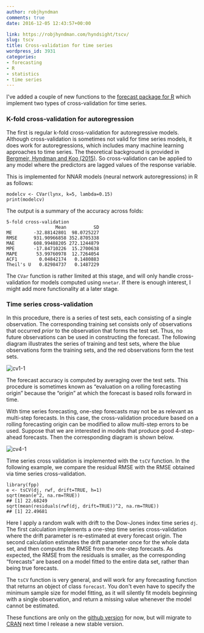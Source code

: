```yaml
---
author: robjhyndman
comments: true
date: 2016-12-05 12:43:57+00:00

link: https://robjhyndman.com/hyndsight/tscv/
slug: tscv
title: Cross-validation for time series
wordpress_id: 3931
categories:
- forecasting
- R
- statistics
- time series
---
```


I've added a couple of new functions to the [forecast package for R](https://github.com/robjhyndman/forecast) which implement two types of cross-validation for time series.<!-- more -->



### K-fold cross-validation for autoregression



The first is regular k-fold cross-validation for autoregressive models. Although cross-validation is sometimes not valid for time series models, it does work for autoregressions, which includes many machine learning approaches to time series. The theoretical background is provided in [Bergmeir, Hyndman and Koo (2015)](/publications/cv-time-series). So cross-validation can be applied to any model where the predictors are lagged values of the response variable.

This is implemented for NNAR models (neural network autoregressions) in R as follows:


    
    
    modelcv <- CVar(lynx, k=5, lambda=0.15)
    print(modelcv)
    



The output is a summary of the accuracy across folds:


    
    5-fold cross-validation
                      Mean          SD
    ME        -32.88142801  98.0725227
    RMSE      931.90966858 352.8705338
    MAE       608.99488205 272.1244879
    MPE       -17.84710226  15.2700638
    MAPE       53.99760978  12.7264054
    ACF1        0.04842174   0.1480883
    Theil's U   0.82984737   0.1487229
    



The `CVar` function is rather limited at this stage, and will only handle cross-validation for models computed using `nnetar`. If there is enough interest, I might add more functionality at a later stage.



### Time series cross-validation



In this procedure, there is a series of test sets, each consisting of a single observation. The corresponding training set consists only of observations that occurred _prior_ to the observation that forms the test set. Thus, no future observations can be used in constructing the forecast. The following diagram illustrates the series of training and test sets, where the blue observations form the training sets, and the red observations form the test sets.

![cv1-1](/files/cv1-1.png)

The forecast accuracy is computed by averaging over the test sets. This procedure is sometimes known as “evaluation on a rolling forecasting origin” because the “origin” at which the forecast is based rolls forward in time.

With time series forecasting, one-step forecasts may not be as relevant as multi-step forecasts. In this case, the cross-validation procedure based on a rolling forecasting origin can be modified to allow multi-step errors to be used. Suppose that we are interested in models that produce good 4-step-ahead forecasts. Then the corresponding diagram is shown below.

![cv4-1](/files/cv4-1.png)

Time series cross validation is implemented with the `tsCV` function. In the following example, we compare the residual RMSE with the RMSE obtained via time series cross-validation.


    
    
    library(fpp)
    e <- tsCV(dj, rwf, drift=TRUE, h=1)
    sqrt(mean(e^2, na.rm=TRUE))
    ## [1] 22.68249
    sqrt(mean(residuals(rwf(dj, drift=TRUE))^2, na.rm=TRUE))
    ## [1] 22.49681
    



Here I apply a random walk with drift to the Dow-Jones index time series `dj`.  The first calculation implements a one-step time series cross-validation where the drift parameter is re-estimated at every forecast origin. The second calculation estimates the drift parameter once for the whole data set, and then computes the RMSE from the one-step forecasts. As expected, the RMSE from the residuals is smaller, as the corresponding “forecasts” are based on a model fitted to the entire data set, rather than being true forecasts.

The `tsCV` function is very general, and will work for any forecasting function that returns an object of class `forecast`. You don't even have to specify the minimum sample size for model fitting, as it will silently fit models beginning with a single observation, and return a missing value whenever the model cannot be estimated.

These functions are only on the [github version](https://github.com/robjhyndman/forecast) for now, but will migrate to [CRAN](https://cran.r-project.org/package=forecast) next time I release a new stable version.
